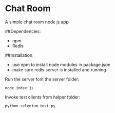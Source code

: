 # Chat Room 

A simple chat room node js app

##Dependencies:
* npm
* Redis

##Installation:
* use npm to install node modules in package.json
* make sure redis server is installed and running

Run the server fom the server folder:
```node
node index.js
```

Invoke test clients from helper folder:
```python 
python selenium_test.py
```

